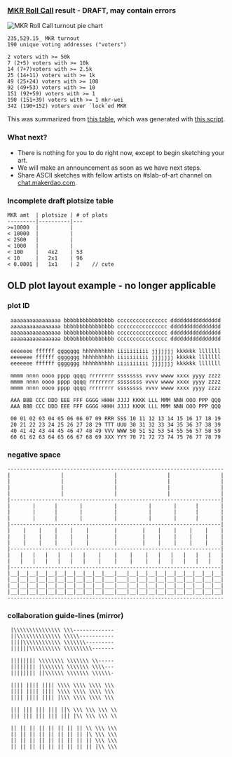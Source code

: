 ### [MKR Roll Call](https://nmushegian.github.io/roll-call) result - DRAFT, may contain errors

![MKR Roll Call turnout pie chart](https://nikolai.fyi/slab-of-art/pie.png)

```
235,529.15_ MKR turnout
190 unique voting addresses ("voters")

2 voters with >= 50k
7 (2+5) voters with >= 10k
14 (7+7)voters with >= 2.5k
25 (14+11) voters with >= 1k
49 (25+24) voters with >= 100
92 (49+53) voters with >= 10
151 (92+59) voters with >= 1
190 (151+39) voters with >= 1 mkr-wei
342 (190+152) voters ever `lock`ed MKR
```

This was summarized from [this table](https://nikolai.fyi/slab-of-art/snap.txt), which was generated with [this script](https://nikolai.fyi/slab-of-art/slab.js).

### What next?

* There is nothing for you to do right now, except to begin sketching your art.
* We will make an announcement as soon as we have next steps.
* Share ASCII sketches with fellow artists on #slab-of-art channel on [chat.makerdao.com](https://chat.makerdao.com).

### Incomplete draft plotsize table
```
MKR amt  | plotsize | # of plots
---------|----------|---
>=10000  |          |
< 10000  |          |   
< 2500   |          |   
< 1000   |          | 
< 100    |   4x2    | 53
< 10     |   2x1    | 96
< 0.0001 |   1x1    | 2    // cute
```

## OLD plot layout example - no longer applicable

### plot ID
```
 aaaaaaaaaaaaaaaa bbbbbbbbbbbbbbbb cccccccccccccccc dddddddddddddddd
 aaaaaaaaaaaaaaaa bbbbbbbbbbbbbbbb cccccccccccccccc dddddddddddddddd
 aaaaaaaaaaaaaaaa bbbbbbbbbbbbbbbb cccccccccccccccc dddddddddddddddd
 aaaaaaaaaaaaaaaa bbbbbbbbbbbbbbbb cccccccccccccccc dddddddddddddddd
 
 eeeeeee ffffff ggggggg hhhhhhhhhh iiiiiiiiii jjjjjjj kkkkkk lllllll
 eeeeeee ffffff ggggggg hhhhhhhhhh iiiiiiiiii jjjjjjj kkkkkk lllllll
 eeeeeee ffffff ggggggg hhhhhhhhhh iiiiiiiiii jjjjjjj kkkkkk lllllll
 
 mmmm nnnn oooo pppp qqqq rrrrrrrr ssssssss vvvv wwww xxxx yyyy zzzz
 mmmm nnnn oooo pppp qqqq rrrrrrrr ssssssss vvvv wwww xxxx yyyy zzzz
 mmmm nnnn oooo pppp qqqq rrrrrrrr ssssssss vvvv wwww xxxx yyyy zzzz
 
 AAA BBB CCC DDD EEE FFF GGGG HHHH JJJJ KKKK LLL MMM NNN OOO PPP QQQ
 AAA BBB CCC DDD EEE FFF GGGG HHHH JJJJ KKKK LLL MMM NNN OOO PPP QQQ
 
 00 01 02 03 04 05 06 06 07 09 RRR SSS 10 11 12 13 14 15 16 17 18 19
 20 21 22 23 24 25 26 27 28 29 TTT UUU 30 31 32 33 34 35 36 37 38 39
 40 41 42 43 44 45 46 47 48 49 VVV WWW 50 51 52 53 54 55 56 57 58 59
 60 61 62 63 64 65 66 67 68 69 XXX YYY 70 71 72 73 74 75 76 77 78 79
```

### negative space
```
---------------------------------------------------------------------
|                |                |                |                |
|                |                |                |                |
|                |                |                |                |
|                |                |                |                |
|-------------------------------------------------------------------|
|       |      |       |          |          |       |      |       |
|       |      |       |          |          |       |      |       |
|       |      |       |          |          |       |      |       |
|-------------------------------------------------------------------|
|    |    |    |    |    |        |        |    |    |    |    |    |
|    |    |    |    |    |        |        |    |    |    |    |    |
|    |    |    |    |    |        |        |    |    |    |    |    |
|-------------------------------------------------------------------|
|   |   |   |   |   |   |    |    |    |    |   |   |   |   |   |   |
|   |   |   |   |   |   |    |    |    |    |   |   |   |   |   |   |
|-------------------------------------------------------------------|
|__|__|__|__|__|__|__|__|__|__|___|___|__|__|__|__|__|__|__|__|__|__|
|__|__|__|__|__|__|__|__|__|__|___|___|__|__|__|__|__|__|__|__|__|__|
|__|__|__|__|__|__|__|__|__|__|___|___|__|__|__|__|__|__|__|__|__|__|
|__|__|__|__|__|__|__|__|__|__|___|___|__|__|__|__|__|__|__|__|__|__|
---------------------------------------------------------------------
```

### collaboration guide-lines (mirror)
```
 |\\\\\\\\\\\\\\\ \\\-------------
 ||\\\\\\\\\\\\\\ \\\\\-----------
 ||||\\\\\\\\\\\\ \\\\\\\---------
 ||||||\\\\\\\\\\ \\\\\\\\\-------

 |||||||| \\\\\\\\ \\\\\\\ \\-----
 |||||||| |\\\\\\\ \\\\\\\ \\\\---
 |||||||| ||\\\\\\ \\\\\\\ \\\\\\-

 |||| |||| |||| \\\\ \\\\ \\\\ \\\
 |||| |||| |||| \\\\ \\\\ \\\\ \\\
 |||| |||| |||| |\\\ \\\\ \\\\ \\\

 ||| ||| ||| ||| ||\ \\\ \\\ \\\ \\
 ||| ||| ||| ||| ||| |\\ \\\ \\\ \\

 || || || || || || || || \\ \\\ \\\
 || || || || || || || || |\ \\\ \\\
 || || || || || || || || || \\\ \\\
 || || || || || || || || || |\\ \\\
```


